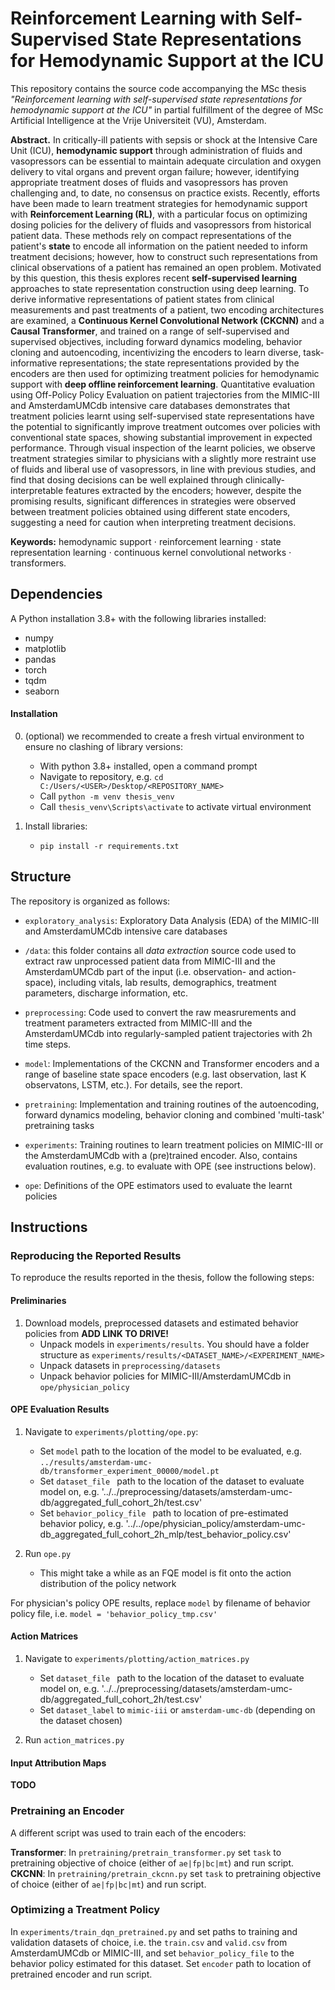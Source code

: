 # Reinforcement Learning with Self-Supervised State Representations for Hemodynamic Support at the ICU

This repository contains the source code accompanying the MSc thesis <i>"Reinforcement learning with self-supervised state representations for hemodynamic support at the ICU"</i> in partial fulfillment of the degree of MSc Artificial Intelligence at the Vrije Universiteit (VU), Amsterdam.

<b>Abstract.</b> In critically-ill patients with sepsis or shock at the Intensive Care Unit (ICU), <b>hemodynamic support</b> through administration of fluids and vasopressors can be essential to maintain adequate circulation and oxygen delivery to vital organs and prevent organ failure; however, identifying appropriate treatment doses of fluids and vasopressors has proven challenging and, to date, no consensus on practice exists. Recently, efforts have been made to learn treatment strategies for hemodynamic support with <b>Reinforcement Learning (RL)</b>, with a particular focus on optimizing dosing policies for the delivery of fluids and vasopressors from historical patient data. These methods rely on compact representations of the patient's <b>state</b> to encode all information on the patient needed to inform treatment decisions; however, how to construct such representations from clinical observations of a patient has remained an open problem.
Motivated by this question, this thesis explores recent <b>self-supervised learning</b> approaches to state representation construction using deep learning. To derive informative representations of patient states from clinical measurements and past treatments of a patient, two encoding architectures are examined, a <b>Continuous Kernel Convolutional Network (CKCNN)</b> and a <b>Causal Transformer</b>, and trained on a range of self-supervised and supervised objectives, including forward dynamics modeling, behavior cloning and autoencoding, incentivizing the encoders to learn diverse, task-informative representations; the state representations provided by the encoders are then used for optimizing treatment policies for hemodynamic support with <b>deep offline reinforcement learning</b>.
Quantitative evaluation using Off-Policy Policy Evaluation on patient trajectories from the MIMIC-III and AmsterdamUMCdb intensive care databases demonstrates that treatment policies learnt using self-supervised state representations have the potential to significantly improve treatment outcomes over policies with conventional state spaces, showing substantial improvement in expected performance. Through visual inspection of the learnt policies, we observe treatment strategies similar to physicians with a slightly more restraint use of fluids and liberal use of vasopressors, in line with previous studies, and find that dosing decisions can be well explained through clinically-interpretable features extracted by the encoders; however, despite the promising results, significant differences in strategies were observed between treatment policies obtained using different state encoders, suggesting a need for caution when interpreting treatment decisions. 

<b>Keywords:</b> hemodynamic support $\cdot$ reinforcement learning $\cdot$ state representation learning $\cdot$ continuous kernel convolutional networks $\cdot$ transformers.

## Dependencies
A Python installation 3.8+ with the following libraries installed:
- numpy
- matplotlib
- pandas
- torch
- tqdm
- seaborn

#### Installation
0. (optional) we recommended to create a fresh virtual environment to ensure no clashing of library versions:
    - With python 3.8+ installed, open a command prompt
    - Navigate to repository, e.g. `cd C:/Users/<USER>/Desktop/<REPOSITORY_NAME>`
    - Call `python -m venv thesis_venv`
    - Call `thesis_venv\Scripts\activate` to activate virtual environment 
    
1. Install libraries:
    - `pip install -r requirements.txt`

## Structure

The repository is organized as follows:

- `exploratory_analysis`: Exploratory Data Analysis (EDA) of the MIMIC-III and AmsterdamUMCdb intensive care databases

- `/data`: this folder contains all *data extraction* source code used to extract raw unprocessed patient data from MIMIC-III and the AmsterdamUMCdb part of the input (i.e. observation- and action-space), including vitals, lab results, demographics, treatment parameters, discharge information, etc.

- `preprocessing`: Code used to convert the raw measrurements and treatment parameters extracted from MIMIC-III and the AmsterdamUMCdb into regularly-sampled patient trajectories with 2h time steps.

- `model`: Implementations of the CKCNN and Transformer encoders and a range of baseline state space encoders (e.g. last observation, last K observatons, LSTM, etc.). For details, see the report. 

- `pretraining`: Implementation and training routines of the autoencoding, forward dynamics modeling, behavior cloning and combined 'multi-task' pretraining tasks 

- `experiments`: Training routines to learn treatment policies on MIMIC-III or the AmsterdamUMCdb with a (pre)trained encoder. Also, contains evaluation routines, e.g. to evaluate with OPE (see instructions below).

- `ope`: Definitions of the OPE estimators used to evaluate the learnt policies

## Instructions

### Reproducing the Reported Results
To reproduce the results reported in the thesis, follow the following steps:

#### Preliminaries
1. Download models, preprocessed datasets and estimated behavior policies from **ADD LINK TO DRIVE!** 
    - Unpack models in `experiments/results`. You should have a folder structure as `experiments/results/<DATASET_NAME>/<EXPERIMENT_NAME>`
    - Unpack datasets in `preprocessing/datasets`
    - Unpack behavior policies for MIMIC-III/AmsterdamUMCdb in `ope/physician_policy`  

#### OPE Evaluation Results
  
1. Navigate to `experiments/plotting/ope.py`:
    - Set `model` path to the location of the model to be evaluated, e.g. `../results/amsterdam-umc-db/transformer_experiment_00000/model.pt`
    - Set `dataset_file ` path to the location of the dataset to evaluate model on, e.g. '../../preprocessing/datasets/amsterdam-umc-db/aggregated_full_cohort_2h/test.csv'
    - Set `behavior_policy_file ` path to location of pre-estimated behavior policy, e.g. '../../ope/physician_policy/amsterdam-umc-db_aggregated_full_cohort_2h_mlp/test_behavior_policy.csv'
  
2. Run `ope.py`
    - This might take a while as an FQE model is fit onto the action distribution of the policy network
  
For physician's policy OPE results, replace `model` by filename of behavior policy file, i.e. `model = 'behavior_policy_tmp.csv'`

#### Action Matrices

1. Navigate to `experiments/plotting/action_matrices.py`
    - Set `dataset_file ` path to the location of the dataset to evaluate model on, e.g. '../../preprocessing/datasets/amsterdam-umc-db/aggregated_full_cohort_2h/test.csv'
    - Set `dataset_label` to `mimic-iii` or `amsterdam-umc-db` (depending on the dataset chosen)
  
2. Run `action_matrices.py`


#### Input Attribution Maps

**TODO**
  

### Pretraining an Encoder

A different script was used to train each of the encoders:

**Transformer**: In `pretraining/pretrain_transformer.py` set `task` to pretraining objective of choice (either of `ae|fp|bc|mt`) and run script.<br>
**CKCNN**: In `pretraining/pretrain_ckcnn.py` set `task` to pretraining objective of choice (either of `ae|fp|bc|mt`) and run script.

### Optimizing a Treatment Policy

In `experiments/train_dqn_pretrained.py` and set paths to training and validation datasets of choice, i.e. the `train.csv` and `valid.csv` from AmsterdamUMCdb or MIMIC-III, and set `behavior_policy_file` to the behavior policy estimated for this dataset. Set `encoder` path to location of pretrained encoder and run script.
